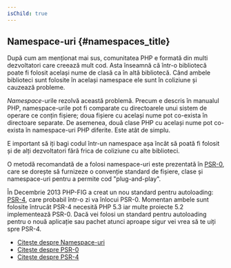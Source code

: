 ```yaml
---
isChild: true
---
```


## Namespace-uri {#namespaces_title}

După cum am menționat mai sus, comunitatea PHP e formată din multi dezvoltatori care creează mult cod. Asta înseamnă că
într-o bibliotecă poate fi folosit același nume de clasă ca în altă bibliotecă. Când ambele biblioteci sunt folosite în
același namespace ele sunt în coliziune și cauzează probleme.

_Namespace_-urile rezolvă această problemă. Precum e descris în manualul PHP, namespace-urile pot fi comparate cu
directoarele unui sistem de operare ce conțin fișiere; doua fișiere cu același nume pot co-exista în directoare
separate. De asemenea, două clase PHP cu același nume pot co-exista în namespace-uri PHP diferite. Este atât de simplu.

E important să iți bagi codul într-un namespace așa încât să poată fi folosit și de alți dezvoltatori fără frica de
coliziune cu alte biblioteci.

O metodă recomandată de a folosi namespace-uri este prezentată în [PSR-0][psr0], care se dorește să furnizeze
o convenție standard de fișiere, clase și namespace-uri pentru a permite cod "plug-and-play".

În Decembrie 2013 PHP-FIG a creat un nou standard pentru autoloading: [PSR-4][psr4], care probabil într-o zi va înlocui
PSR-0. Momentan ambele sunt folosite întrucât PSR-4 necesită PHP 5.3 iar multe proiecte 5.2 implementează PSR-0. Dacă
vei folosi un standard pentru autoloading pentru o nouă aplicație sau pachet atunci aproape sigur vei vrea să te uiți
spre PSR-4.

* [Citește despre Namespace-uri][namespaces]
* [Citește despre PSR-0][psr0]
* [Citește despre PSR-4][psr4]

[namespaces]: http://php.net/manual/ro/language.namespaces.php
[psr0]: https://github.com/php-fig/fig-standards/blob/master/accepted/PSR-0.md
[psr4]: https://github.com/php-fig/fig-standards/blob/master/accepted/PSR-4-autoloader.md
